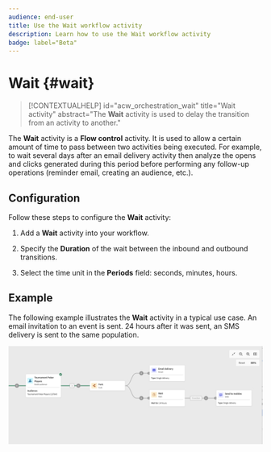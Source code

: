 ```yaml
---
audience: end-user
title: Use the Wait workflow activity
description: Learn how to use the Wait workflow activity
badge: label="Beta" 
---
```


# Wait {#wait}


>[!CONTEXTUALHELP]
>id="acw_orchestration_wait"
>title="Wait activity"
>abstract="The **Wait** activity is used to delay the transition from an activity to another."


The **Wait** activity is a **Flow control** activity. It is used to allow a certain amount of time to pass between two activities being executed. For example, to wait several days after an email delivery activity then analyze the opens and clicks generated during this period before performing any follow-up operations (reminder email, creating an audience, etc.).

## Configuration

Follow these steps to configure the **Wait** activity:

1. Add a **Wait** activity into your workflow.

1. Specify the **Duration** of the wait between the inbound and outbound transitions.

1. Select the time unit in the **Periods** field: seconds, minutes, hours. 

## Example

The following example illustrates the **Wait** activity in a typical use case. An email invitation to an event is sent. 24 hours after it was sent, an SMS delivery is sent to the same population.

![](../assets/workflow-wait-example.png)
